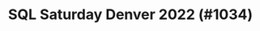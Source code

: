 ---
layout: event
title: "SQL Saturday Denver 2022 (#1034)"
subtitle: ""
tags: ["Denver", "Colorado", "USA", "physical", "2022", "North America"]
thumb: /assets/img/logos/Just_icon_Color_small.png
comments: false
data: SQLSat1034
---
